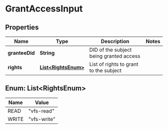 # GrantAccessInput

## Properties

| Name           | Type                                            | Description                             | Notes |
| -------------- | ----------------------------------------------- | --------------------------------------- | ----- |
| **granteeDid** | **String**                                      | DID of the subject being granted access |       |
| **rights**     | [**List&lt;RightsEnum&gt;**](#List<RightsEnum>) | List of rights to grant to the subject  |       |

## Enum: List&lt;RightsEnum&gt;

| Name  | Value                 |
| ----- | --------------------- |
| READ  | &quot;vfs-read&quot;  |
| WRITE | &quot;vfs-write&quot; |
